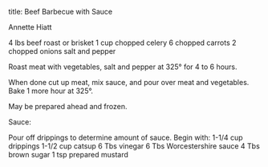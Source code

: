 title: Beef Barbecue with Sauce

Annette Hiatt

4 lbs beef roast or brisket
1 cup chopped celery
6 chopped carrots
2 chopped onions
salt and pepper

Roast meat with vegetables, salt and pepper at 325° for 4 to 6 hours.

When done cut up meat, mix sauce, and pour over meat and vegetables. Bake 1 more hour at 325°.

May be prepared ahead and frozen.

Sauce:

Pour off drippings to determine amount of sauce.  Begin with:
1-1/4 cup drippings
1-1/2 cup catsup
6 Tbs vinegar
6 Tbs Worcestershire sauce
4 Tbs brown sugar
1 tsp prepared mustard
